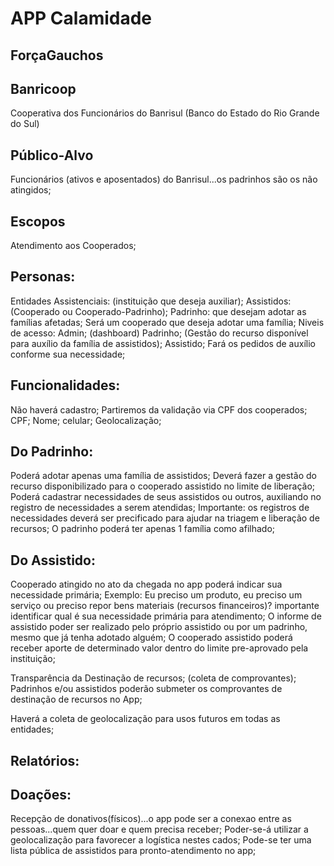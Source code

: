 # APP Calamidade
## ForçaGauchos
## Banricoop
Cooperativa dos Funcionários do Banrisul (Banco do Estado do Rio Grande do Sul)

## Público-Alvo
Funcionários (ativos e aposentados) do Banrisul...os padrinhos são os não atingidos;

## Escopos
Atendimento aos Cooperados;

## Personas:
Entidades Assistenciais: (instituição que deseja auxiliar);
Assistidos: (Cooperado ou Cooperado-Padrinho);
Padrinho: que desejam adotar as famílias afetadas;
Será um cooperado que deseja adotar uma família;
Niveis de acesso:
Admin; (dashboard)
Padrinho; (Gestão do recurso disponível para auxílio da família de assistidos);
Assistido; Fará os pedidos de auxílio conforme sua necessidade;


## Funcionalidades:
Não haverá cadastro; Partiremos da validação via CPF dos cooperados;
CPF;
Nome;
celular;
Geolocalização;

## Do Padrinho:
Poderá adotar apenas uma família de assistidos;
Deverá fazer a gestão do recurso disponibilizado para o cooperado assistido no limite de liberação;
Poderá cadastrar necessidades de seus assistidos ou outros, auxiliando no registro de necessidades a serem atendidas;
Importante: os registros de necessidades deverá ser precificado para ajudar na triagem e liberação de recursos;
O padrinho poderá ter apenas 1 família como afilhado;

## Do Assistido:
Cooperado atingido no ato da chegada no app poderá indicar sua necessidade primária; 
Exemplo: Eu preciso um produto, eu preciso um serviço ou preciso repor bens materiais (recursos financeiros)? importante identificar qual é sua necessidade primária para atendimento;
O informe de assistido poder ser realizado pelo próprio assistido ou por um padrinho, mesmo que já tenha adotado alguém;
O cooperado assistido poderá receber aporte de determinado valor dentro do limite pre-aprovado pela instituição;

Transparência da Destinação de recursos; (coleta de comprovantes);
Padrinhos e/ou assistidos poderão submeter os comprovantes de destinação de recursos no App;

Haverá a coleta de geolocalização para usos futuros em todas as entidades;

## Relatórios:

## Doações:
Recepção de donativos(físicos)...o app pode ser a conexao entre as pessoas...quem quer doar e quem precisa receber;
Poder-se-á utilizar a geolocalização para favorecer a logística nestes cados;
Pode-se ter uma lista pública de assistidos para pronto-atendimento no app;